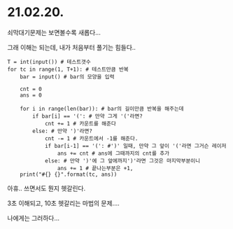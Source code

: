 # 21.02.20.

쇠막대기문제는 보면볼수록 새롭다...

그래 이해는 되는데, 내가 처음부터 풀기는 힘들다..

```
T = int(input()) # 테스트갯수
for tc in range(1, T+1): # 테스트만큼 반복
    bar = input() # bar의 모양을 입력

    cnt = 0
    ans = 0

    for i in range(len(bar)): # bar의 길이만큼 반복을 해주는데
        if bar[i] == '(': # 만약 그게 '('라면?
            cnt += 1 # 카운트를 해준다
        else: # 만약 ')'라면?
            cnt -= 1 # 카운트에서 -1를 해준다.
            if bar[i-1] == '(': #')' 일때, 만약 그 앞이 '('라면 그거슨 레이저
                ans += cnt # ans에 그때까지의 cnt를 추가
            else: # 만약 ')'에 그 앞에까지')'라면 그것은 마지막부분이니
                ans += 1 # 끝나는부분은 +1, 
    print("#{} {}".format(tc, ans))
```

아휴.. 쓰면서도 뭔지 헷갈린다.

3초 이해되고, 10초 헷갈리는 마법의 문제....

나에게는 그러하다...